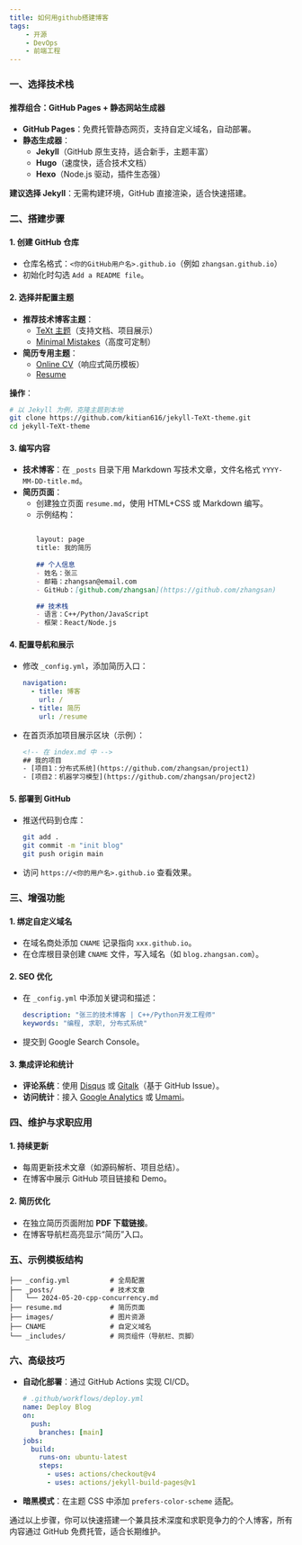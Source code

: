 ```yaml
---
title: 如何用github搭建博客
tags: 
    - 开源
    - DevOps
    - 前端工程
---
```



### **一、选择技术栈**
#### **推荐组合：GitHub Pages + 静态网站生成器**
- **GitHub Pages**：免费托管静态网页，支持自定义域名，自动部署。
- **静态生成器**：
  - **Jekyll**（GitHub 原生支持，适合新手，主题丰富）
  - **Hugo**（速度快，适合技术文档）
  - **Hexo**（Node.js 驱动，插件生态强）

**建议选择 Jekyll**：无需构建环境，GitHub 直接渲染，适合快速搭建。


### **二、搭建步骤**
#### **1. 创建 GitHub 仓库**
   - 仓库名格式：`<你的GitHub用户名>.github.io`（例如 `zhangsan.github.io`）
   - 初始化时勾选 `Add a README file`。

#### **2. 选择并配置主题**
   - **推荐技术博客主题**：
     - [TeXt 主题](https://github.com/kitian616/jekyll-TeXt-theme)（支持文档、项目展示）
     - [Minimal Mistakes](https://github.com/mmistakes/minimal-mistakes)（高度可定制）
   - **简历专用主题**：
     - [Online CV](https://github.com/sharu725/online-cv)（响应式简历模板）
     - [Resume](https://github.com/jglovier/resume-template)

   **操作**：
   ```bash
   # 以 Jekyll 为例，克隆主题到本地
   git clone https://github.com/kitian616/jekyll-TeXt-theme.git
   cd jekyll-TeXt-theme
   ```

#### **3. 编写内容**
   - **技术博客**：在 `_posts` 目录下用 Markdown 写技术文章，文件名格式 `YYYY-MM-DD-title.md`。
   - **简历页面**：
     - 创建独立页面 `resume.md`，使用 HTML+CSS 或 Markdown 编写。
     - 示例结构：
       ```markdown
     
       layout: page
       title: 我的简历
    
       ## 个人信息
       - 姓名：张三
       - 邮箱：zhangsan@email.com
       - GitHub：[github.com/zhangsan](https://github.com/zhangsan)

       ## 技术栈
       - 语言：C++/Python/JavaScript
       - 框架：React/Node.js
       ```

#### **4. 配置导航和展示**
   - 修改 `_config.yml`，添加简历入口：
     ```yaml
     navigation:
       - title: 博客
         url: /
       - title: 简历
         url: /resume
     ```
   - 在首页添加项目展示区块（示例）：
     ```html
     <!-- 在 index.md 中 -->
     ## 我的项目
     - [项目1：分布式系统](https://github.com/zhangsan/project1)
     - [项目2：机器学习模型](https://github.com/zhangsan/project2)
     ```

#### **5. 部署到 GitHub**
   - 推送代码到仓库：
     ```bash
     git add .
     git commit -m "init blog"
     git push origin main
     ```
   - 访问 `https://<你的用户名>.github.io` 查看效果。



### **三、增强功能**
#### **1. 绑定自定义域名**
   - 在域名商处添加 `CNAME` 记录指向 `xxx.github.io`。
   - 在仓库根目录创建 `CNAME` 文件，写入域名（如 `blog.zhangsan.com`）。

#### **2. SEO 优化**
   - 在 `_config.yml` 中添加关键词和描述：
     ```yaml
     description: "张三的技术博客 | C++/Python开发工程师"
     keywords: "编程, 求职, 分布式系统"
     ```
   - 提交到 Google Search Console。

#### **3. 集成评论和统计**
   - **评论系统**：使用 [Disqus](https://disqus.com) 或 [Gitalk](https://github.com/gitalk/gitalk)（基于 GitHub Issue）。
   - **访问统计**：接入 [Google Analytics](https://analytics.google.com) 或 [Umami](https://umami.is)。



### **四、维护与求职应用**
#### **1. 持续更新**
   - 每周更新技术文章（如源码解析、项目总结）。
   - 在博客中展示 GitHub 项目链接和 Demo。

#### **2. 简历优化**
   - 在独立简历页面附加 **PDF 下载链接**。
   - 在博客导航栏高亮显示“简历”入口。


### **五、示例模板结构**
```
├── _config.yml          # 全局配置
├── _posts/              # 技术文章
│   └── 2024-05-20-cpp-concurrency.md
├── resume.md            # 简历页面
├── images/              # 图片资源
├── CNAME                # 自定义域名
└── _includes/           # 网页组件（导航栏、页脚）
```



### **六、高级技巧**
- **自动化部署**：通过 GitHub Actions 实现 CI/CD。
  ```yaml
  # .github/workflows/deploy.yml
  name: Deploy Blog
  on:
    push:
      branches: [main]
  jobs:
    build:
      runs-on: ubuntu-latest
      steps:
        - uses: actions/checkout@v4
        - uses: actions/jekyll-build-pages@v1
  ```
- **暗黑模式**：在主题 CSS 中添加 `prefers-color-scheme` 适配。



通过以上步骤，你可以快速搭建一个兼具技术深度和求职竞争力的个人博客，所有内容通过 GitHub 免费托管，适合长期维护。